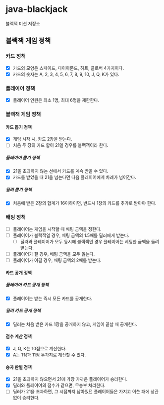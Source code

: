 # java-blackjack

블랙잭 미션 저장소

## 블랙잭 게임 정책
### 카드 정책
- [x] 카드의 모양은 스페이드, 다이아몬드, 하트, 클로버 4가지이다.
- [x] 카드의 숫자는 A, 2, 3, 4, 5, 6, 7, 8, 9, 10, J, Q, K가 있다.
### 플레이어 정책
- [x] 플레이어 인원은 최소 1명, 최대 6명을 제한한다.
### 블랙잭 게임 정책
#### 카드 뽑기 정책
- [x] 게임 시작 시, 카드 2장을 받는다.
- [ ] 처음 두 장의 카드 합이 21일 경우를 블랙잭이라 한다.
##### 플레이어 뽑기 정책
- [x] 21을 초과하지 않는 선에서 카드를 계속 받을 수 있다.
- [x] 카드를 받았을 때 21을 넘는다면 다음 플레이어에게 차례가 넘어간다.
##### 딜러 뽑기 정책
- [x] 처음에 받은 2장의 합계가 16이하이면, 반드시 1장의 카드를 추가로 받아야 한다.

### 배팅 정책
- [ ] 플레이어는 게임을 시작할 때 배팅 금액을 정한다.
- [ ] 플레이어가 블랙잭일 경우, 베팅 금액의 1.5배를 딜러에게 받는다.
  - [ ] 딜러와 플레이어가 모두 동시에 블랙잭인 경우 플레이어는 베팅한 금액을 돌려받는다.
- [ ] 플레이어가 질 경우, 배팅 금액을 모두 잃는다.
- [ ] 플레이어가 이길 경우, 배팅 금액의 2배를 받는다.

#### 카드 공개 정책
##### 플레이어 카드 공개 정책
- [x] 플레이어는 받는 즉시 모든 카드를 공개한다.
##### 딜러 카드 공개 정책
- [x] 딜러는 처음 받은 카드 1장을 공개하지 않고, 게임이 끝날 때 공개한다.

#### 점수 계산 정책
- [x] J, Q, K는 10점으로 계산한다.
- [x] A는 1점과 11점 두가지로 계산할 수 있다.

#### 승자 판별 정책
- [x] 21을 초과하지 않으면서 21에 가장 가까운 플레이어가 승리한다.
- [x] 딜러와 플레이어의 점수가 같으면, 무승부 처리한다.
- [ ] 딜러가 21을 초과하면, 그 시점까지 남아있던 플레이어들은 가지고 이쓴 패에 상관없이 승리한다.
